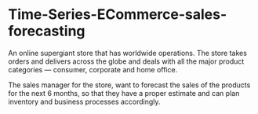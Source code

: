 # Time-Series-ECommerce-sales-forecasting
An online supergiant store that has worldwide operations. The store takes orders and delivers across the globe and deals with all the major product categories — consumer, corporate and home office.

The sales manager for the store, want to forecast the sales of the products for the next 6 months, so that they have a proper estimate and can plan inventory and business processes accordingly.

